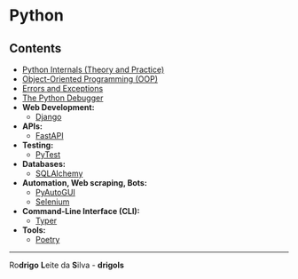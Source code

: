 # Python

## Contents

 - [Python Internals (Theory and Practice)](modules/python-internals)
 - [Object-Oriented Programming (OOP)](modules/oop)
 - [Errors and Exceptions](modules/errors-and-exceptions)
 - [The Python Debugger](modules/debugger)
 - **Web Development:**
   - [Django](modules/django)
 - **APIs:**
   - [FastAPI](modules/fastapi)
 - **Testing:**
   - [PyTest](modules/pytest)
 - **Databases:**
   - [SQLAlchemy](modules/sqlalchemy)
 - **Automation, Web scraping, Bots:**
   - [PyAutoGUI](modules/pyautogui)
   - [Selenium](modules/selenium)
 - **Command-Line Interface (CLI):**
   - [Typer](modules/typer)
 - **Tools:**
   - [Poetry](modules/poetry)

---

Ro**drigo** **L**eite da **S**ilva - **drigols**
